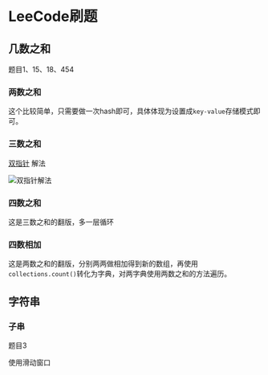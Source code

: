 # LeeCode刷题
## 几数之和
题目1、15、18、454
### 两数之和
这个比较简单，只需要做一次hash即可，具体体现为设置成`key-value`存储模式即可。
### 三数之和
[双指针](https://leetcode-cn.com/problems/3sum/solution/hua-jie-suan-fa-15-san-shu-zhi-he-by-guanpengchn/) 解法

![双指针解法](https://pic.leetcode-cn.com/2124b524439bcf0eb159ba43be4420c76f60ff2b3b51f87de269c001a323ea1a-Video_2019-06-19_192352.gif)
### 四数之和
这是三数之和的翻版，多一层循环
### 四数相加
这是两数之和的翻版，分别两两做相加得到新的数组，再使用`collections.count()`转化为字典，对两字典使用两数之和的方法遍历。
## 字符串
### 子串
题目3

使用滑动窗口